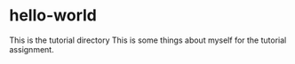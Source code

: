 # hello-world
This is the tutorial directory
This is some things about myself for the tutorial assignment.
